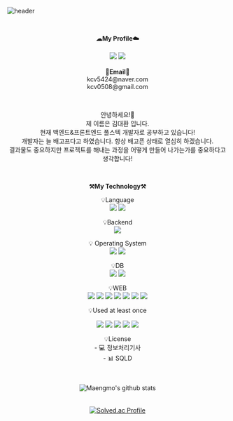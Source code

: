 ![header](https://capsule-render.vercel.app/api?type=waving&color=gradient&height=300&section=header&text=Welcome%20StoryHouse&desc=by:Maengmo%20&descSize=20&descAlign=80&fontAlign=50&fontSize=80&animation=twinkling)

<br> 

<p align="center">
    <Strong>☁My Profile☁️</Strong><br><br>
    <a href="https://maengmo.tistory.com/" target="_blank"><img src="https://img.shields.io/badge/Tistory-535D6C?style=flat-square&logo=Tistory&logoColor=white"/></a>
    <a href="https://github.com/Maengmo" target="_blank"><img src="https://img.shields.io/badge/GitHub-181717?style=flat-square&logo=GitHub&logoColor=white"/></a>
<br><br>
<Strong>📧Email📧</Strong><br>kcv5424@naver.com<br>kcv0508@gmail.com<br>

</p> 

<br>

<p align="center">
안녕하세요!👐<br>
제 이름은 김대환 입니다.<br>
현재 백엔드&프론트엔드 풀스텍 개발자로 공부하고 있습니다!<br>
개발자는 늘 배고프다고 하였습니다. 항상 배고픈 상태로 열심히 하겠습니다.<br>
결과물도 중요하지만 프로젝트를 해내는 과정을 어떻게 만들어 나가는가를 중요하다고 생각합니다! 
</p>

<br>

<p align="center">
    <Strong>⚒️My Technology⚒️</Strong><br>
</p>

<p align="center" display="inline-block">
    💡Language <br>
    <img src="https://img.shields.io/badge/JAVA-007396?style=for-the-badge&logo=java&logoColor=white"> 
    <img src="https://img.shields.io/badge/Python-3776AB?style=for-the-badge&logo=Python&logoColor=white">
</p>
<p align="center" display="inline-block">
    💡Backend <br>
    <img src="https://img.shields.io/badge/Spring-6DB33F?style=for-the-badge&logo=Spring&logoColor=white">
</p>
<p align="center" display="inline-block">
    💡 Operating System <br>
    <img src="https://img.shields.io/badge/macOS-000000?style=for-the-badge&logo=macOS IDEA&logoColor=white"> 
    <img src="https://img.shields.io/badge/Windows-0078D6?style=for-the-badge&logo=Windows IDEA&logoColor=white"> 
</p>
<p align="center" display="inline-block">
    💡DB <br>
    <img src="https://img.shields.io/badge/Oracle-F80000?style=for-the-badge&logo=Oracle&logoColor=white">
    <img src="https://img.shields.io/badge/mysql-4479A1?style=for-the-badge&logo=mysql&logoColor=white">
</p>

<p align="center" display="inline-block">
    💡WEB <br>
     <img src="https://img.shields.io/badge/javascript-F7DF1E?style=for-the-badge&logo=javascript&logoColor=black">
     <img src="https://img.shields.io/badge/css-1572B6?style=for-the-badge&logo=css3&logoColor=white">
     <img src="https://img.shields.io/badge/html-E34F26?style=for-the-badge&logo=html5&logoColor=white">
     <img src="https://img.shields.io/badge/JSP-007396?style=for-the-badge&logo=jsp&logoColor=white">
     <img src="https://img.shields.io/badge/jquery-0769AD?style=for-the-badge&logo=jquery&logoColor=white">
    <img src="https://img.shields.io/badge/apachetomcat-F8DC75?style=for-the-badge&logo=apachetomcat&logoColor=white">
     <img src="https://img.shields.io/badge/Ajax-ECD53F?style=for-the-badge&logo=Ajax&logoColor=white">
</p>

<p align="center">
    💡Used at least once
</p>
<p align="center" display="inline-block">
  <img src="https://img.shields.io/badge/C-A8B9CC?style=for-the-badge&logo=C&logoColor=white">
  <img src="https://img.shields.io/badge/Linux-FCC624?style=for-the-badge&logo=Linux&logoColor=white">
  <img src="https://img.shields.io/badge/C++-00599C?style=for-the-badge&logo=C++&logoColor=white">
  <img src="https://img.shields.io/badge/Jupyter-F37626?style=for-the-badge&logo=Jupyter&logoColor=white">
  <img src="https://img.shields.io/badge/Apache Spark-E25A1C?style=for-the-badge&logo=Apache&logoColor=white">
</p>

<p align="center" display="inline-block">
    💡License <br>
    - 💻 정보처리기사<br>
    - 📊 SQLD
</p>
<br>

<div align="center">
    
![Maengmo's github stats](https://github-readme-stats.vercel.app/api?username=Maengmo&show_icons=true)
<br><br><br>
[![Solved.ac Profile](http://mazassumnida.wtf/api/v2/generate_badge?boj=kcv5424)](https://solved.ac/kcv5424/)

    
</div>

</a>



